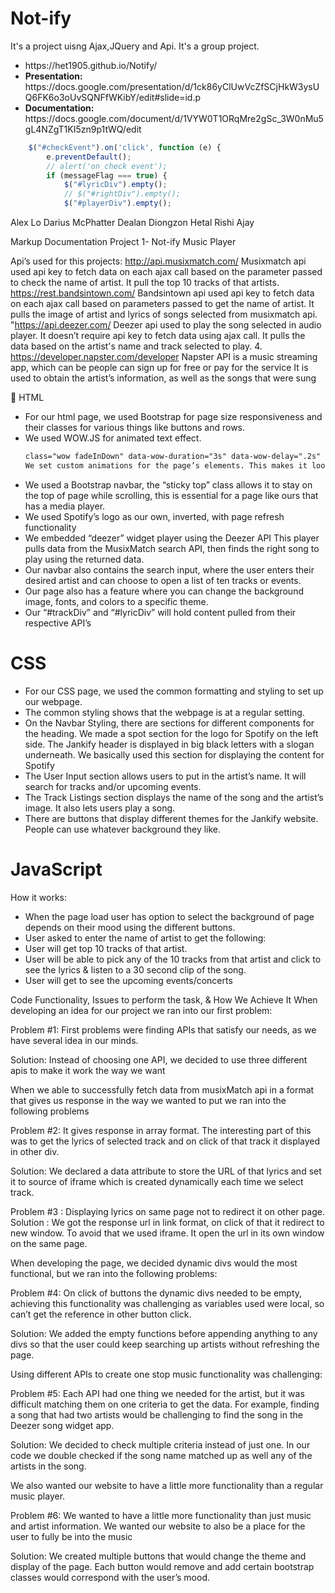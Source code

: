 <h1> Not-ify </h1>

<div>
<p>
It's a project uisng Ajax,JQuery and Api. It's a group project.

<ul>

<li> https://het1905.github.io/Notify/ </li>
<li>
<strong>
Presentation:
</strong>
https://docs.google.com/presentation/d/1ck86yClUwVcZfSCjHkW3ysUQ6FK6o3oUvSQNFfWKibY/edit#slide=id.p
</li>
<li>
<strong>
Documentation:
</strong>
https://docs.google.com/document/d/1VYW0T1ORqMre2gSc_3W0nMu5gL4NZgT1KI5zn9p1tWQ/edit
</li>
</ul>
</p>
</div>


```js
    $("#checkEvent").on('click', function (e) {
        e.preventDefault();
        // alert('on check event');
        if (messageFlag === true) {
            $("#lyricDiv").empty();
            // $("#rightDiv").empty();
            $("#playerDiv").empty();

```

Alex Lo
Darius McPhatter
Dealan Diongzon
Hetal
Rishi Ajay

Markup Documentation
Project 1- Not-ify Music Player


Api’s used for this projects:
http://api.musixmatch.com/
Musixmatch api used api key to fetch data on each ajax call based on the parameter passed to check the name of artist. 
It pull the top 10 tracks of that artists.
https://rest.bandsintown.com/
Bandsintown api used api key to fetch data on each ajax call based on parameters passed to get the name of artist.
It pulls the image of artist and lyrics of songs selected from musixmatch api.
"https://api.deezer.com/
Deezer api used to play the song selected in audio player. It doesn’t require api key to fetch data using ajax call. 
It pulls the data based on the artist's name and track selected to play.
4. https://developer.napster.com/developer 
Napster API is a music streaming app, which can be people can sign up for free or pay for the service
It is used to obtain the artist’s information, as well as the songs that were sung



HTML
<ul>
<li>For our html page, we used Bootstrap for page size responsiveness and their classes for various things like buttons and rows.</li>

<li>We used WOW.JS for animated text effect.</li>

```html
class="wow fadeInDown" data-wow-duration="3s" data-wow-delay=".2s"
We set custom animations for the page’s elements. This makes it look super fancy.
```

<li>We used a Bootstrap navbar, the “sticky top” class allows it to stay on the top of page while scrolling, this is essential for a page like ours that has a media player. </li>

<li>We used Spotify’s logo as our own, inverted, with page refresh functionality</li>

 <li> We embedded “deezer” widget player using the Deezer API 
This player pulls data from the MusixMatch search API, then finds the right song to play using the returned data.</li>

<li>Our navbar also contains the search input, where the user enters their desired artist and can choose to open a list of ten tracks or events.</li>
 
 <li>Our page also has a feature where you can change the background image, fonts, and colors to a specific theme.</li>

 <li>Our “#trackDiv” and “#lyricDiv” will hold content pulled from their respective API’s</li>
</ul>

<h1>CSS</h1>

<ul>
<li>For our CSS page, we used the common formatting and styling to set up our webpage.</li>
<li>The common styling shows that the webpage is at a regular setting. </li>
<li>On the Navbar Styling, there are sections for different components for the heading. We made a spot section for the logo for Spotify on the left side. The Jankify header is displayed in big black letters with a slogan underneath. We basically used this section for displaying the content for Spotify</li>
<li>The User Input section allows users to put in the artist’s name. It will search for tracks and/or upcoming events. </li>
<li>The Track Listings section displays the name of the song and the artist’s image. It also lets users play a song.</li>
<li>There are buttons that display different themes for the Jankify website. People can use whatever background they like. </li>

</ul>

<h1>JavaScript</h1>

How it works:
<ul>

<li>When the page load user has option to select the background of page depends on their mood using the different buttons.</li>
<li>User asked to enter the name of artist to get the following:</li>
<li>User will get top 10 tracks of that artist.</li>
<li>User will be able to pick any of the 10 tracks from that artist and click to see the lyrics & listen to a 30 second clip of the song.</li>
<li>User will get to see the upcoming events/concerts</li>
</ul>


Code Functionality, Issues to perform the task, & How We Achieve It
When developing an idea for our project we ran into our first problem:


Problem #1: First problems were finding APIs that satisfy our needs, as we have several idea in our minds. 

Solution: Instead of choosing one API, we decided to use three different apis to make it work the way we want

When we able to successfully fetch data from musixMatch api in a format that gives us response in the way we wanted to put we ran into the following problems


Problem #2: It gives response in array format. The interesting part of this was to get the lyrics of selected track and on click of that track it displayed  in other div.

Solution: We declared a data attribute to store the URL of that lyrics and set it to source of iframe which is created dynamically each time we select track.

Problem #3 : Displaying lyrics on same page not to redirect it on other page.
Solution : We got the response url in link format, on click of that it redirect to new window. To avoid that we used iframe. It open the url in its own window on the same page. 

When developing the page, we decided dynamic divs would the most functional, but we ran into the following problems:

Problem #4: On click of buttons the dynamic divs needed to be empty, achieving this functionality was challenging as variables used were local, so can’t get the reference in other button click.

Solution: We added the empty functions before appending anything to any divs so that the user could keep searching up artists without refreshing the page.

Using different APIs to create one stop music functionality was challenging:

Problem #5: Each API had one thing we needed for the artist, but it was difficult matching them on one criteria to get the data. For example, finding a song that had two artists would be challenging to find the song in the Deezer song widget app.

Solution: We decided to check multiple criteria instead of just one. In our code we double checked if the song name matched up as well any of the artists in the song. 

We also wanted our website to have a little more functionality than a regular music player.

Problem #6: We wanted to have a little more functionality than just music and artist information. We wanted our website to also be a place for the user to fully be into the music

Solution: We created multiple buttons that would change the theme and display of the page. Each button would remove and add certain bootstrap classes would correspond with the user’s mood.

